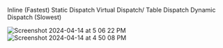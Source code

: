 
Inline (Fastest)
Static Dispatch
Virtual Dispatch/ Table Dispatch
Dynamic Dispatch (Slowest)





![Screenshot 2024-04-14 at 5 06 22 PM](https://github.com/sbdaingade/dynamicDispatchNStaticDispatch/assets/51092772/d089a46e-3b24-4858-941d-9e4064da643a)
![Screenshot 2024-04-14 at 4 50 08 PM](https://github.com/sbdaingade/dynamicDispatchNStaticDispatch/assets/51092772/8375027e-91c1-4480-b5a5-4e5c08e3bab2)
